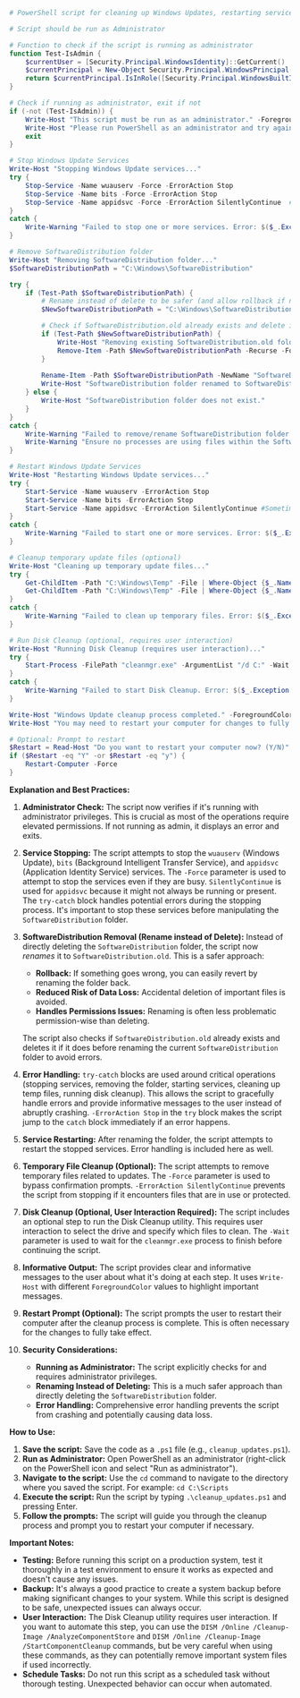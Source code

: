 ```powershell
# PowerShell script for cleaning up Windows Updates, restarting services, and removing the SoftwareDistribution folder

# Script should be run as Administrator

# Function to check if the script is running as administrator
function Test-IsAdmin {
    $currentUser = [Security.Principal.WindowsIdentity]::GetCurrent()
    $currentPrincipal = New-Object Security.Principal.WindowsPrincipal($currentUser)
    return $currentPrincipal.IsInRole([Security.Principal.WindowsBuiltInRole]::Administrator)
}

# Check if running as administrator, exit if not
if (-not (Test-IsAdmin)) {
    Write-Host "This script must be run as an administrator." -ForegroundColor Red
    Write-Host "Please run PowerShell as an administrator and try again." -ForegroundColor Red
    exit
}

# Stop Windows Update Services
Write-Host "Stopping Windows Update services..."
try {
    Stop-Service -Name wuauserv -Force -ErrorAction Stop
    Stop-Service -Name bits -Force -ErrorAction Stop
    Stop-Service -Name appidsvc -Force -ErrorAction SilentlyContinue  # Sometimes not present
}
catch {
    Write-Warning "Failed to stop one or more services. Error: $($_.Exception.Message)"
}

# Remove SoftwareDistribution folder
Write-Host "Removing SoftwareDistribution folder..."
$SoftwareDistributionPath = "C:\Windows\SoftwareDistribution"

try {
    if (Test-Path $SoftwareDistributionPath) {
        # Rename instead of delete to be safer (and allow rollback if needed)
        $NewSoftwareDistributionPath = "C:\Windows\SoftwareDistribution.old"

        # Check if SoftwareDistribution.old already exists and delete if so
        if (Test-Path $NewSoftwareDistributionPath) {
            Write-Host "Removing existing SoftwareDistribution.old folder..."
            Remove-Item -Path $NewSoftwareDistributionPath -Recurse -Force -ErrorAction Stop
        }
        
        Rename-Item -Path $SoftwareDistributionPath -NewName "SoftwareDistribution.old" -ErrorAction Stop
        Write-Host "SoftwareDistribution folder renamed to SoftwareDistribution.old"
    } else {
        Write-Host "SoftwareDistribution folder does not exist."
    }
}
catch {
    Write-Warning "Failed to remove/rename SoftwareDistribution folder. Error: $($_.Exception.Message)"
    Write-Warning "Ensure no processes are using files within the SoftwareDistribution folder and try again."
}

# Restart Windows Update Services
Write-Host "Restarting Windows Update services..."
try {
    Start-Service -Name wuauserv -ErrorAction Stop
    Start-Service -Name bits -ErrorAction Stop
    Start-Service -Name appidsvc -ErrorAction SilentlyContinue #Sometimes not present
}
catch {
    Write-Warning "Failed to start one or more services. Error: $($_.Exception.Message)"
}

# Cleanup temporary update files (optional)
Write-Host "Cleaning up temporary update files..."
try {
    Get-ChildItem -Path "C:\Windows\Temp" -File | Where-Object {$_.Name -like "*.~tmp"} | Remove-Item -Force -ErrorAction SilentlyContinue
    Get-ChildItem -Path "C:\Windows\Temp" -File | Where-Object {$_.Name -like "*.tmp"} | Remove-Item -Force -ErrorAction SilentlyContinue
}
catch {
    Write-Warning "Failed to clean up temporary files. Error: $($_.Exception.Message)"
}

# Run Disk Cleanup (optional, requires user interaction)
Write-Host "Running Disk Cleanup (requires user interaction)..."
try {
    Start-Process -FilePath "cleanmgr.exe" -ArgumentList "/d C:" -Wait
}
catch {
    Write-Warning "Failed to start Disk Cleanup. Error: $($_.Exception.Message)"
}

Write-Host "Windows Update cleanup process completed." -ForegroundColor Green
Write-Host "You may need to restart your computer for changes to fully take effect." -ForegroundColor Green

# Optional: Prompt to restart
$Restart = Read-Host "Do you want to restart your computer now? (Y/N)"
if ($Restart -eq "Y" -or $Restart -eq "y") {
    Restart-Computer -Force
}
```

**Explanation and Best Practices:**

1. **Administrator Check:** The script now verifies if it's running with administrator privileges.  This is crucial as most of the operations require elevated permissions.  If not running as admin, it displays an error and exits.

2. **Service Stopping:** The script attempts to stop the `wuauserv` (Windows Update), `bits` (Background Intelligent Transfer Service), and `appidsvc` (Application Identity Service) services.  The `-Force` parameter is used to attempt to stop the services even if they are busy.  `SilentlyContinue` is used for `appidsvc` because it might not always be running or present. The `try-catch` block handles potential errors during the stopping process.  It's important to stop these services before manipulating the `SoftwareDistribution` folder.

3. **SoftwareDistribution Removal (Rename instead of Delete):**  Instead of directly deleting the `SoftwareDistribution` folder, the script now *renames* it to `SoftwareDistribution.old`. This is a safer approach:
   - **Rollback:**  If something goes wrong, you can easily revert by renaming the folder back.
   - **Reduced Risk of Data Loss:** Accidental deletion of important files is avoided.
   - **Handles Permissions Issues:** Renaming is often less problematic permission-wise than deleting.

   The script also checks if `SoftwareDistribution.old` already exists and deletes it if it does before renaming the current `SoftwareDistribution` folder to avoid errors.

4. **Error Handling:**  `try-catch` blocks are used around critical operations (stopping services, removing the folder, starting services, cleaning up temp files, running disk cleanup).  This allows the script to gracefully handle errors and provide informative messages to the user instead of abruptly crashing.  `-ErrorAction Stop` in the `try` block makes the script jump to the `catch` block immediately if an error happens.

5. **Service Restarting:** After renaming the folder, the script attempts to restart the stopped services.  Error handling is included here as well.

6. **Temporary File Cleanup (Optional):** The script attempts to remove temporary files related to updates. The `-Force` parameter is used to bypass confirmation prompts.  `-ErrorAction SilentlyContinue` prevents the script from stopping if it encounters files that are in use or protected.

7. **Disk Cleanup (Optional, User Interaction Required):** The script includes an optional step to run the Disk Cleanup utility. This requires user interaction to select the drive and specify which files to clean. The `-Wait` parameter is used to wait for the `cleanmgr.exe` process to finish before continuing the script.

8. **Informative Output:** The script provides clear and informative messages to the user about what it's doing at each step.  It uses `Write-Host` with different `ForegroundColor` values to highlight important messages.

9. **Restart Prompt (Optional):** The script prompts the user to restart their computer after the cleanup process is complete.  This is often necessary for the changes to fully take effect.

10. **Security Considerations:**
    - **Running as Administrator:**  The script explicitly checks for and requires administrator privileges.
    - **Renaming Instead of Deleting:** This is a much safer approach than directly deleting the `SoftwareDistribution` folder.
    - **Error Handling:**  Comprehensive error handling prevents the script from crashing and potentially causing data loss.

**How to Use:**

1. **Save the script:** Save the code as a `.ps1` file (e.g., `cleanup_updates.ps1`).
2. **Run as Administrator:**  Open PowerShell as an administrator (right-click on the PowerShell icon and select "Run as administrator").
3. **Navigate to the script:** Use the `cd` command to navigate to the directory where you saved the script.  For example: `cd C:\Scripts`
4. **Execute the script:** Run the script by typing `.\cleanup_updates.ps1` and pressing Enter.
5. **Follow the prompts:** The script will guide you through the cleanup process and prompt you to restart your computer if necessary.

**Important Notes:**

* **Testing:** Before running this script on a production system, test it thoroughly in a test environment to ensure it works as expected and doesn't cause any issues.
* **Backup:**  It's always a good practice to create a system backup before making significant changes to your system.  While this script is designed to be safe, unexpected issues can always occur.
* **User Interaction:** The Disk Cleanup utility requires user interaction.  If you want to automate this step, you can use the `DISM /Online /Cleanup-Image /AnalyzeComponentStore` and `DISM /Online /Cleanup-Image /StartComponentCleanup` commands, but be very careful when using these commands, as they can potentially remove important system files if used incorrectly.
* **Schedule Tasks:** Do not run this script as a scheduled task without thorough testing. Unexpected behavior can occur when automated.
